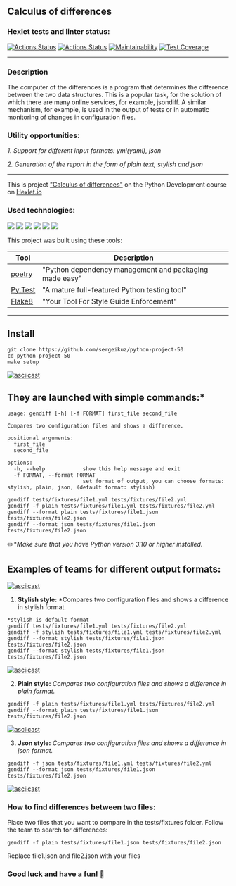 ## Calculus of differences
### Hexlet tests and linter status:
[![Actions Status](https://github.com/sergeikuz/python-project-50/actions/workflows/hexlet-check.yml/badge.svg)](https://github.com/sergeikuz/python-project-50/actions)
[![Actions Status](https://github.com/sergeikuz/python-project-50/actions/workflows/first-workflow.yml/badge.svg)](https://github.com/sergeikuz/python-project-50/actions)
[![Maintainability](https://api.codeclimate.com/v1/badges/b1590b07c51f7935365d/maintainability)](https://codeclimate.com/github/sergeikuz/python-project-50/maintainability)
[![Test Coverage](https://api.codeclimate.com/v1/badges/b1590b07c51f7935365d/test_coverage)](https://codeclimate.com/github/sergeikuz/python-project-50/test_coverage)
<hr>

### Description
The computer of the differences is a program that determines the difference between the two data structures. This is a popular task, for the solution of which there are many online services, for example, jsondiff. A similar mechanism, for example, is used in the output of tests or in automatic monitoring of changes in configuration files.

### Utility opportunities:
*1. Support for different input formats: yml(yaml), json*

*2. Generation of the report in the form of plain text, stylish and json*
<hr>



This is project ["Calculus of differences"](https://ru.hexlet.io/programs/python/projects/50) on the Python Development course on [Hexlet.io](https://ru.hexlet.io/programs/python)


### Used technologies:
![](https://img.shields.io/badge/language-python-blue)
![](https://img.shields.io/badge/lybrary-argparse-red)
![](https://img.shields.io/badge/lybrary-PyYAML-yellow)
![](https://img.shields.io/badge/lybrary-json-brightgreen)
![](https://img.shields.io/badge/lybrary-yaml-orange)
![](https://img.shields.io/badge/lybrary-os.path-ff67b4)

This project was built using these tools:

| Tool                                                                        | Description                                             |
|-----------------------------------------------------------------------------|---------------------------------------------------------|
| [poetry](https://poetry.eustace.io/)                                        | "Python dependency management and packaging made easy"  |
| [Py.Test](https://pytest.org)                                               | "A mature full-featured Python testing tool"            |
| [Flake8](https://flake8.pycqa.org/en/latest/)               | "Your Tool For Style Guide Enforcement"|


---
## Install
```
git clone https://github.com/sergeikuz/python-project-50
cd python-project-50
make setup
```

[![asciicast](https://asciinema.org/a/670403.svg)](https://asciinema.org/a/670403)

## They are launched with simple commands:*
```commandline
usage: gendiff [-h] [-f FORMAT] first_file second_file

Compares two configuration files and shows a difference.

positional arguments:
  first_file
  second_file

options:
  -h, --help            show this help message and exit
  -f FORMAT, --format FORMAT
                        set format of output, you can choose formats: stylish, plain, json, (default format: stylish)
```
```
gendiff tests/fixtures/file1.yml tests/fixtures/file2.yml
gendiff -f plain tests/fixtures/file1.yml tests/fixtures/file2.yml
gendiff --format plain tests/fixtures/file1.json tests/fixtures/file2.json
gendiff --format json tests/fixtures/file1.json tests/fixtures/file2.json

```
:pencil2:*_Make sure that you have Python version 3.10 or higher installed._


## Examples of teams for different output formats:

[![asciicast](https://asciinema.org/a/667800.svg)](https://asciinema.org/a/667800)

1. **Stylish style:** *Compares two configuration files and shows a difference in stylish format.
```commandline
*stylish is default format
gendiff tests/fixtures/file1.yml tests/fixtures/file2.yml
gendiff -f stylish tests/fixtures/file1.yml tests/fixtures/file2.yml
gendiff --format stylish tests/fixtures/file1.json tests/fixtures/file2.json
gendiff --format stylish tests/fixtures/file1.json tests/fixtures/file2.json

```
[![asciicast](https://asciinema.org/a/670392.svg)](https://asciinema.org/a/670392)

2. **Plain style:** *Compares two configuration files and shows a difference in plain format.*
```commandline
gendiff -f plain tests/fixtures/file1.yml tests/fixtures/file2.yml
gendiff --format plain tests/fixtures/file1.json tests/fixtures/file2.json

```
[![asciicast](https://asciinema.org/a/670385.svg)](https://asciinema.org/a/670385)

3. **Json style:** *Compares two configuration files and shows a difference in json format.*

```commandline
gendiff -f json tests/fixtures/file1.yml tests/fixtures/file2.yml
gendiff --format json tests/fixtures/file1.json tests/fixtures/file2.json

```

[![asciicast](https://asciinema.org/a/670384.svg)](https://asciinema.org/a/670384)

### How to find differences between two files:
Place two files that you want to compare in the tests/fixtures folder.
Follow the team to search for differences:
```commandline
gendiff -f plain tests/fixtures/file1.json tests/fixtures/file2.json

```
Replace file1.json and file2.json with your files

### Good luck and have a fun! 🤚
